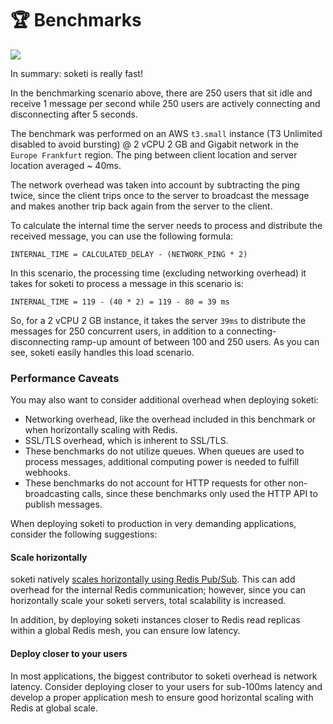 # 🏆 Benchmarks

![](.gitbook/assets/medium\_90ms\_1536.png)

In summary: soketi is really fast!

In the benchmarking scenario above, there are 250 users that sit idle and receive 1 message per second while 250 users are actively connecting and disconnecting after 5 seconds.

The benchmark was performed on an AWS `t3.small` instance (T3 Unlimited disabled to avoid bursting) @ 2 vCPU 2 GB and Gigabit network in the `Europe Frankfurt` region. The ping between client location and server location averaged \~ 40ms.

The network overhead was taken into account by subtracting the ping twice, since the client trips once to the server to broadcast the message and makes another trip back again from the server to the client.

To calculate the internal time the server needs to process and distribute the received message, you can use the following formula:

```
INTERNAL_TIME = CALCULATED_DELAY - (NETWORK_PING * 2)
```

In this scenario, the processing time (excluding networking overhead) it takes for soketi to process a message in this scenario is:

```
INTERNAL_TIME = 119 - (40 * 2) = 119 - 80 = 39 ms
```

So, for a  2 vCPU 2 GB instance, it takes the server `39ms` to distribute the messages for 250 concurrent users, in addition to a connecting-disconnecting ramp-up amount of between 100 and 250 users. As you can see, soketi easily handles this load scenario.

### Performance Caveats

You may also want to consider additional overhead when deploying soketi:

* Networking overhead, like the overhead included in this benchmark or when horizontally scaling with Redis.
* SSL/TLS overhead, which is inherent to SSL/TLS.
* These benchmarks do not utilize queues. When queues are used to process messages, additional computing power is needed to fulfill webhooks.
* These benchmarks do not account for HTTP requests for other non-broadcasting calls, since these benchmarks only used the HTTP API to publish messages.

When deploying soketi to production in very demanding applications, consider the following suggestions:

#### Scale horizontally

soketi natively [scales horizontally using Redis Pub/Sub](advanced-usage/horizontal-scaling.md). This can add overhead for the internal Redis communication; however, since you can horizontally scale your soketi servers, total scalability is increased.

In addition, by deploying soketi instances closer to Redis read replicas within a global Redis mesh, you can ensure low latency.

#### Deploy closer to your users

In most applications, the biggest contributor to soketi overhead is network latency. Consider deploying closer to your users for sub-100ms latency and develop a proper application mesh to ensure good horizontal scaling with Redis at global scale.
